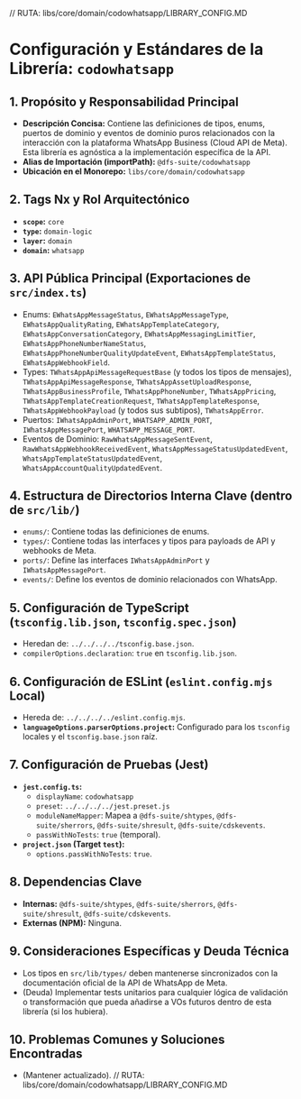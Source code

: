 // RUTA: libs/core/domain/codowhatsapp/LIBRARY_CONFIG.MD
# Configuración y Estándares de la Librería: `codowhatsapp`

## 1. Propósito y Responsabilidad Principal
- **Descripción Concisa:** Contiene las definiciones de tipos, enums, puertos de dominio y eventos de dominio puros relacionados con la interacción con la plataforma WhatsApp Business (Cloud API de Meta). Esta librería es agnóstica a la implementación específica de la API.
- **Alias de Importación (importPath):** `@dfs-suite/codowhatsapp`
- **Ubicación en el Monorepo:** `libs/core/domain/codowhatsapp`

## 2. Tags Nx y Rol Arquitectónico
- **`scope`:** `core`
- **`type`:** `domain-logic`
- **`layer`:** `domain`
- **`domain`:** `whatsapp`

## 3. API Pública Principal (Exportaciones de `src/index.ts`)
- Enums: `EWhatsAppMessageStatus`, `EWhatsAppMessageType`, `EWhatsAppQualityRating`, `EWhatsAppTemplateCategory`, `EWhatsAppConversationCategory`, `EWhatsAppMessagingLimitTier`, `EWhatsAppPhoneNumberNameStatus`, `EWhatsAppPhoneNumberQualityUpdateEvent`, `EWhatsAppTemplateStatus`, `EWhatsAppWebhookField`.
- Types: `TWhatsAppApiMessageRequestBase` (y todos los tipos de mensajes), `TWhatsAppApiMessageResponse`, `TWhatsAppAssetUploadResponse`, `TWhatsAppBusinessProfile`, `TWhatsAppPhoneNumber`, `TWhatsAppPricing`, `TWhatsAppTemplateCreationRequest`, `TWhatsAppTemplateResponse`, `TWhatsAppWebhookPayload` (y todos sus subtipos), `TWhatsAppError`.
- Puertos: `IWhatsAppAdminPort`, `WHATSAPP_ADMIN_PORT`, `IWhatsAppMessagePort`, `WHATSAPP_MESSAGE_PORT`.
- Eventos de Dominio: `RawWhatsAppMessageSentEvent`, `RawWhatsAppWebhookReceivedEvent`, `WhatsAppMessageStatusUpdatedEvent`, `WhatsAppTemplateStatusUpdatedEvent`, `WhatsAppAccountQualityUpdatedEvent`.

## 4. Estructura de Directorios Interna Clave (dentro de `src/lib/`)
- `enums/`: Contiene todas las definiciones de enums.
- `types/`: Contiene todas las interfaces y tipos para payloads de API y webhooks de Meta.
- `ports/`: Define las interfaces `IWhatsAppAdminPort` y `IWhatsAppMessagePort`.
- `events/`: Define los eventos de dominio relacionados con WhatsApp.

## 5. Configuración de TypeScript (`tsconfig.lib.json`, `tsconfig.spec.json`)
- Heredan de: `../../../../tsconfig.base.json`.
- `compilerOptions.declaration`: `true` en `tsconfig.lib.json`.

## 6. Configuración de ESLint (`eslint.config.mjs` Local)
- Hereda de: `../../../../eslint.config.mjs`.
- **`languageOptions.parserOptions.project`:** Configurado para los `tsconfig` locales y el `tsconfig.base.json` raíz.

## 7. Configuración de Pruebas (Jest)
- **`jest.config.ts`:**
  - `displayName`: `codowhatsapp`
  - `preset`: `../../../../jest.preset.js`
  - `moduleNameMapper`: Mapea a `@dfs-suite/shtypes`, `@dfs-suite/sherrors`, `@dfs-suite/shresult`, `@dfs-suite/cdskevents`.
  - `passWithNoTests`: `true` (temporal).
- **`project.json` (Target `test`):**
  - `options.passWithNoTests`: `true`.

## 8. Dependencias Clave
- **Internas:** `@dfs-suite/shtypes`, `@dfs-suite/sherrors`, `@dfs-suite/shresult`, `@dfs-suite/cdskevents`.
- **Externas (NPM):** Ninguna.

## 9. Consideraciones Específicas y Deuda Técnica
- Los tipos en `src/lib/types/` deben mantenerse sincronizados con la documentación oficial de la API de WhatsApp de Meta.
- (Deuda) Implementar tests unitarios para cualquier lógica de validación o transformación que pueda añadirse a VOs futuros dentro de esta librería (si los hubiera).

## 10. Problemas Comunes y Soluciones Encontradas
- (Mantener actualizado).
// RUTA: libs/core/domain/codowhatsapp/LIBRARY_CONFIG.MD
